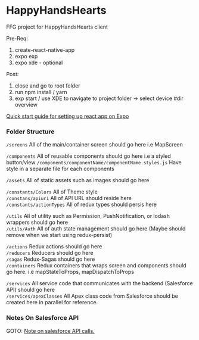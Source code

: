 # HappyHandsHearts

FFG project for HappyHandsHearts client

Pre-Req:

1.  create-react-native-app
2.  expo exp
3.  expo xde - optional

Post:

1.  close and go to root folder
2.  run npm install / yarn
3.  exp start / use XDE to navigate to project folder -> select device
    #dir overview

[Quick start guide for setting up react app on Expo](https://docs.expo.io/versions/latest/)

### Folder Structure
`/screens` All of the main/container screen should go here i.e MapScreen

`/components` All of reusable components should go here i.e a styled button/view
`/components/componentName/componentName.styles.js` Have style in a separate file for each components

`/assets` All of static assets such as images should go here

`/constants/Colors` All of Theme style
<br/>`/constans/apiuri` All of API URL should reside here
<br/>`/constants/actionTypes` All of redux types should persis here

`/utils` All of utility such as Permission, PushNotification, or lodash wrappers should go here
<br/>`/utils/Auth` All of auth state management should go here (Maybe should remove when we start using redux-persist)

`/actions` Redux actions should go here
<br/>`/reducers` Reducers should go here
<br/>`/sagas` Redux-Sagas should go here
<br/>`/containers` Redux containers that wraps screen and components should go here. i.e mapStateToProps, mapDispatchToProps

`/services` All service code that communicates with the backend (Salesforce API) should go here
<br/>`/services/apexClasses` All Apex class code from Salesforce should be created here in parallel for reference.

### Notes On Salesforce API

GOTO: [Note on salesforce API calls.](API_Notes.md)
